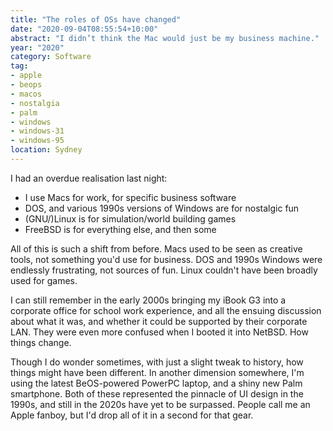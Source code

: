 ```yaml
---
title: "The roles of OSs have changed"
date: "2020-09-04T08:55:54+10:00"
abstract: "I didn’t think the Mac would just be my business machine."
year: "2020"
category: Software
tag:
- apple
- beops
- macos
- nostalgia
- palm
- windows
- windows-31
- windows-95
location: Sydney
---
```

I had an overdue realisation last night:

* I use Macs for work, for specific business software
* DOS, and various 1990s versions of Windows are for nostalgic fun
* (GNU/)Linux is for simulation/world building games
* FreeBSD is for everything else, and then some

All of this is such a shift from before. Macs used to be seen as creative tools, not something you'd use for business. DOS and 1990s Windows were endlessly frustrating, not sources of fun. Linux couldn't have been broadly used for games.

I can still remember in the early 2000s bringing my iBook G3 into a corporate office for school work experience, and all the ensuing discussion about what it was, and whether it could be supported by their corporate LAN. They were even more confused when I booted it into NetBSD. How things change.

Though I do wonder sometimes, with just a slight tweak to history, how things might have been different. In another dimension somewhere, I'm using the latest BeOS-powered PowerPC laptop, and a shiny new Palm smartphone. Both of these represented the pinnacle of UI design in the 1990s, and still in the 2020s have yet to be surpassed. People call me an Apple fanboy, but I'd drop all of it in a second for that gear.

